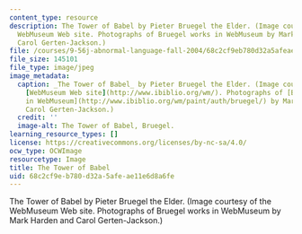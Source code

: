 ```yaml
---
content_type: resource
description: The Tower of Babel by Pieter Bruegel the Elder. (Image courtesy of the
  WebMuseum Web site. Photographs of Bruegel works in WebMuseum by Mark Harden and
  Carol Gerten-Jackson.)
file: /courses/9-56j-abnormal-language-fall-2004/68c2cf9eb780d32a5afeae11e6d8a6fe_9-56jf04.jpg
file_size: 145101
file_type: image/jpeg
image_metadata:
  caption: _The Tower of Babel_ by Pieter Bruegel the Elder. (Image courtesy of the
    [WebMuseum Web site](http://www.ibiblio.org/wm/). Photographs of [Bruegel works
    in WebMuseum](http://www.ibiblio.org/wm/paint/auth/bruegel/) by Mark Harden and
    Carol Gerten-Jackson.)
  credit: ''
  image-alt: The Tower of Babel, Bruegel.
learning_resource_types: []
license: https://creativecommons.org/licenses/by-nc-sa/4.0/
ocw_type: OCWImage
resourcetype: Image
title: The Tower of Babel
uid: 68c2cf9e-b780-d32a-5afe-ae11e6d8a6fe
---
```

The Tower of Babel by Pieter Bruegel the Elder. (Image courtesy of the WebMuseum Web site. Photographs of Bruegel works in WebMuseum by Mark Harden and Carol Gerten-Jackson.)